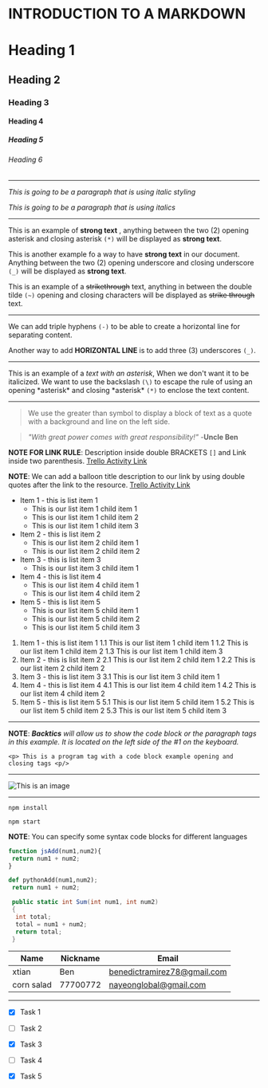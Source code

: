 # INTRODUCTION TO A MARKDOWN

<!-- HEADING -->
# Heading 1

## Heading 2

### Heading 3

#### Heading 4

##### Heading 5

###### Heading 6

---

<!-- ITALICS  -->
_This is going to be a paragraph that is using italic styling_

*This is going to be a paragraph that is using italics*

---

<!-- STRONG -->
This is an example of **strong text** , anything between the two (2) opening asterisk and closing asterisk `(*)` will be displayed as **strong text**.

This is another example fo a way to have __strong text__ in our document. Anything between the two (2) opening underscore and closing underscore `(_)` will be displayed as __strong text__.

<!-- STRIKETHROUGH -->
This is an example of a ~~strikethrough~~ text, anything in between the double tilde `(~)` opening and closing characters will be displayed as ~~strike through~~ text.

---
<!--HORIZONTAL-->
We can add triple hyphens `(-)` to be able to create a horizontal line for separating content.

Another way to add __HORIZONTAL LINE__ is to add three (3) underscores `(_)`.
___

<!--ESCAPE CHARACTER RULE USING BACKSLASH \ -->
This is an example of a *text with an asterisk*, When we don't want it to be italicized. We want to use the backslash `(\)` to escape the rule of using an opening \*asterisk* and closing \*asterisk* `(*)` to enclose the text content.

---

<!-- BLOCKQUOTE RULE-->
> We use the greater than symbol to display a block of text as a quote with a background and line on the left side.

> *"With great power comes with great responsibility!"* -__Uncle Ben__

<!-- LINK RULE-->
**NOTE FOR LINK RULE**: Description inside double BRACKETS `[]` and Link inside two parenthesis.
[Trello Activity Link](https://www.youtube.com/playlist?list=PLHztOObXYCYGL2DNt5yVzeTyyyohG50tv)

__NOTE__: We can add a balloon title description to our link by using double quotes after the link to the resource.
[Trello Activity Link](https://www.youtube.com/playlist?list=PLHztOObXYCYGL2DNt5yVzeTyyyohG50tv "This is a youtube playlist link")

<!-- LIST ITEM RULES-->

<!--UNORDERED LISTS-->
* Item 1 - this is list item 1
  * This is our list item 1 child item 1
  * This is our list item 1 child item 2
  * This is our list item 1 child item 3
* Item 2 - this is list item 2
  * This is our list item 2 child item 1
  * This is our list item 2 child item 2
* Item 3 - this is list item 3
  * This is our list item 3 child item 1
* Item 4 - this is list item 4
  * This is our list item 4 child item 1
  * This is our list item 4 child item 2
* Item 5 - this is list item 5
  * This is our list item 5 child item 1
  * This is our list item 5 child item 2
  * This is our list item 5 child item 3
 
<!--ORDERED LIST--> 
1. Item 1 - this is list item 1
  1.1 This is our list item 1 child item 1
  1.2 This is our list item 1 child item 2
  1.3 This is our list item 1 child item 3
2. Item 2 - this is list item 2
  2.1 This is our list item 2 child item 1
  2.2 This is our list item 2 child item 2
3. Item 3 - this is list item 3
  3.1 This is our list item 3 child item 1
4. Item 4 - this is list item 4
  4.1 This is our list item 4 child item 1
  4.2 This is our list item 4 child item 2
5. Item 5 - this is list item 5
  5.1 This is our list item 5 child item 1
  5.2 This is our list item 5 child item 2
  5.3 This is our list item 5 child item 3

---

<!--CODE BLOCK INLINE --> 
**NOTE**: *__Backtics__ will allow us to show the code block or the paragraph tags in this example. It is located on the left side of the #1 on the keyboard.*

`<p> This is a program tag with a code block example opening and closing tags <p/>`

---
<!-- IMAGE -->
![This is an image](https://images.pexels.com/photos/230477/pexels-photo-230477.jpeg?auto=compress&cs=tinysrgb&w=1260&h=750&dpr=2)

---

<!GITHUB FLAVOR SET OF CODEBLOCK-->
<!--CODEBLOCKS FOR GITHUB DOCUMENTATION-->

```install npm
npm install

npm start
```
__NOTE__: You can specify some syntax code blocks for different languages

```javascript
function jsAdd(num1,num2){
 return num1 + num2;
}
```

```python
def pythonAdd(num1,num2);
 return num1 + num2;
```
```C#
 public static int Sum(int num1, int num2)
 {
  int total;
  total = num1 + num2;
  return total;
 }
```

<!--TABLES-->
| Name | Nickname | Email|
|------|----------|------|
|xtian | Ben      | benedictramirez78@gmail.com |
|corn salad|77700772|nayeonglobal@gmail.com|

___

<!--TASK LIST-->
* [x] Task 1
* [ ] Task 2
* [x] Task 3
* [ ] Task 4
* [x] Task 5

 
 
 
